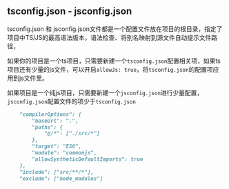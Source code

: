 ## tsconfig.json - jsconfig.json

tsconfig.json 和 jsconfig.json文件都是一个配置文件放在项目的根目录，指定了项目中TS/JS的最高语法版本，语法检查、将别名映射到源文件自动提示文件路径，

如果你的项目是一个ts项目，只需要新建一个`tsconfig.json`配置相关项，如果ts项目还有少量的js文件，可以开启`allowJs: true`，将`tsconfig.json`的配置项应用到js文件里。

如果项目是一个纯js项目，只需要新建一个`jsconfig.json`进行少量配置，`jsconfig.json`配置文件的项少于`tsconfig.json`

```md
    "compilerOptions": {
        "baseUrl": ".",
        "paths": {
            "@/*": ["./src/*"]
        },
        "target": "ES6",
        "module": "commonjs",
        "allowSyntheticDefaultImports": true
    },
    "include": ["src/**/*"],
    "exclude": ["node_modules"]
```